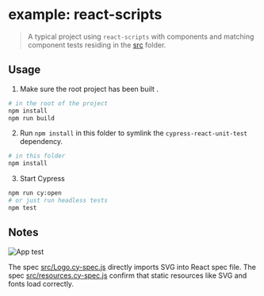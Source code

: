 # example: react-scripts

> A typical project using `react-scripts` with components and matching component tests residing in the [src](src) folder.

## Usage

1. Make sure the root project has been built .

```bash
# in the root of the project
npm install
npm run build
```

2. Run `npm install` in this folder to symlink the `cypress-react-unit-test` dependency.

```bash
# in this folder
npm install
```

3. Start Cypress

```bash
npm run cy:open
# or just run headless tests
npm test
```

## Notes

![App test](images/app-test.png)

The spec [src/Logo.cy-spec.js](src/Logo.cy-spec.js) directly imports SVG into React spec file. The spec [src/resources.cy-spec.js](src/resources.cy-spec.js) confirm that static resources like SVG and fonts load correctly.
